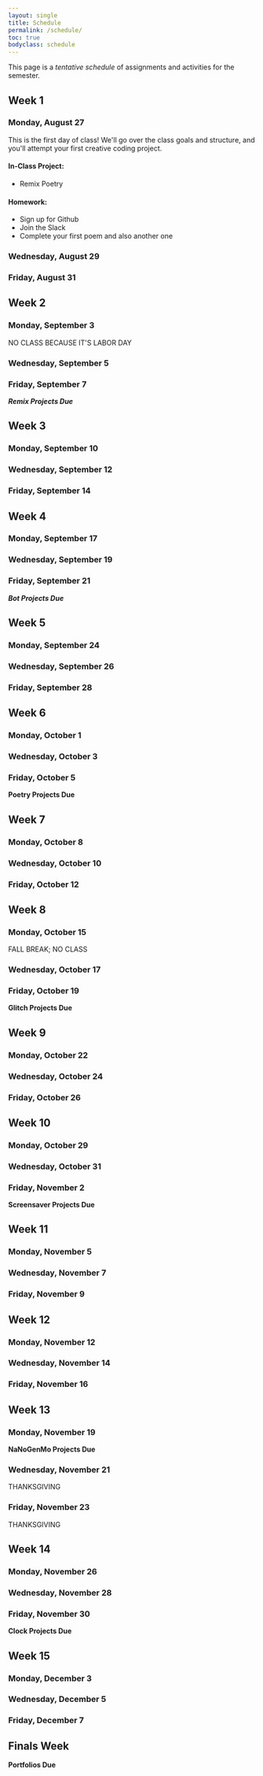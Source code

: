 ```yaml
---
layout: single
title: Schedule
permalink: /schedule/
toc: true
bodyclass: schedule
---
```


This page is a _tentative schedule_ of assignments and activities for the semester. 
<!-- Generally speaking, each week will follow a similar format like so: - **Monday:** Workshops and critiques for the previous weeks' project - **Wednesday:** Introduction of a new concept, tool, programming language, etc. - **Friday:** In-class exercises and work on your weekly project _an idea: weekly awards or something based on their votes for each others' projects._ -->

## Week 1 
### Monday, August 27
This is the first day of class! We'll go over the class goals and structure, and you'll attempt your first creative coding project.

#### In-Class Project: 
 * Remix Poetry

#### Homework: 
 * Sign up for Github
 * Join the Slack
 * Complete your first poem and also another one
<!-- demo a few things of the sort they'll be making this semester. Maybe one for each project type we're doing. -->

### Wednesday, August 29

### Friday, August 31

## Week 2 
### Monday, September 3
NO CLASS BECAUSE IT'S LABOR DAY

### Wednesday, September 5

### Friday, September 7
**_Remix Projects Due_**

## Week 3 
### Monday, September 10
### Wednesday, September 12
### Friday, September 14


## Week 4
### Monday, September 17
### Wednesday, September 19
### Friday, September 21
**_Bot Projects Due_**

## Week 5
### Monday, September 24
### Wednesday, September 26
### Friday, September 28


## Week 6
### Monday, October  1
### Wednesday, October  3
### Friday, October  5
**Poetry Projects Due**

## Week 7
### Monday, October  8
### Wednesday, October 10
### Friday, October 12


## Week 8
### Monday, October 15
FALL BREAK; NO CLASS

### Wednesday, October 17
### Friday, October 19
**Glitch Projects Due**

## Week 9
### Monday, October 22
### Wednesday, October 24
### Friday, October 26


## Week 10
### Monday, October 29
### Wednesday, October 31
### Friday, November  2
**Screensaver Projects Due**
 
## Week 11
### Monday, November  5
### Wednesday, November  7
### Friday, November  9


## Week 12
### Monday, November 12
### Wednesday, November 14
### Friday, November 16


## Week 13
### Monday, November 19
**NaNoGenMo Projects Due**

### Wednesday, November 21
THANKSGIVING

### Friday, November 23
THANKSGIVING

## Week 14
### Monday, November 26
### Wednesday, November 28
### Friday, November 30
**Clock Projects Due**

## Week 15
### Monday, December  3
### Wednesday, December  5
### Friday, December  7


## Finals Week
**Portfolios Due**
